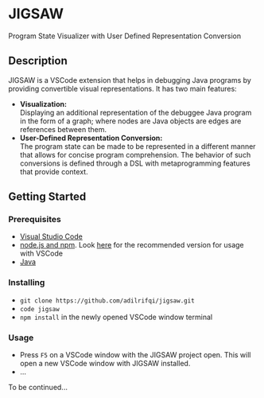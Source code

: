 # JIGSAW

Program State Visualizer with User Defined Representation Conversion

## Description

JIGSAW is a VSCode extension that helps in debugging Java programs by providing convertible visual representations. It has two main features:
* **Visualization:**<br/>
Displaying an additional representation of the debuggee Java program in the form of a graph; where nodes are Java objects are edges are references between them.
* **User-Defined Representation Conversion:**<br/>
The program state can be made to be represented in a different manner that allows for concise program comprehension. The behavior of such conversions is defined through a DSL with metaprogramming features that provide context.

<!-- What else to add in the description? -->

## Getting Started

### Prerequisites

* [Visual Studio Code](https://code.visualstudio.com/)
* [node.js and npm](https://nodejs.org/en). Look [here](https://github.com/Microsoft/vscode/wiki/How-to-Contribute#prerequisites) for the recommended version for usage with VSCode
* [Java](https://www.java.com/en/)

### Installing

* `git clone https://github.com/adilrifqi/jigsaw.git`
* `code jigsaw`
* `npm install` in the newly opened VSCode window terminal

### Usage

* Press `F5` on a VSCode window with the JIGSAW project open. This will open a new VSCode window with JIGSAW installed.
* ...

To be continued...

<!-- ### Example Usage

## Help

Any advise for common problems or issues.
```
command to run if program contains helper info
```

## Authors

Contributors names and contact info

ex. Dominique Pizzie  
ex. [@DomPizzie](https://twitter.com/dompizzie)

## Version History

* 0.2
    * Various bug fixes and optimizations
    * See [commit change]() or See [release history]()
* 0.1
    * Initial Release

## License

This project is licensed under the [NAME HERE] License - see the LICENSE.md file for details

## Acknowledgments

Inspiration, code snippets, etc.
* [awesome-readme](https://github.com/matiassingers/awesome-readme)
* [PurpleBooth](https://gist.github.com/PurpleBooth/109311bb0361f32d87a2)
* [dbader](https://github.com/dbader/readme-template)
* [zenorocha](https://gist.github.com/zenorocha/4526327)
* [fvcproductions](https://gist.github.com/fvcproductions/1bfc2d4aecb01a834b46) -->